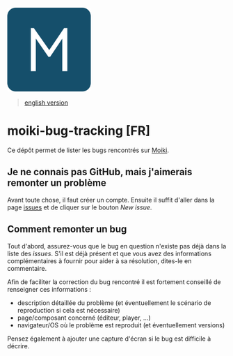 ![](https://raw.githubusercontent.com/kaelhem/moiki-bug-tracking/master/logo.png)

> [english version](https://github.com/kaelhem/moiki-bug-tracking/en)

# moiki-bug-tracking [FR]
Ce dépôt permet de lister les bugs rencontrés sur [Moiki](https://moiki.fr).

## Je ne connais pas GitHub, mais j'aimerais remonter un problème
Avant toute chose, il faut créer un compte.
Ensuite il suffit d'aller dans la page [issues](https://github.com/kaelhem/moiki-bug-tracking/issues) et de cliquer sur le bouton _New issue_.

## Comment remonter un bug
Tout d'abord, assurez-vous que le bug en question n'existe pas déjà dans la liste des _issues_. S'il est déjà présent et que vous avez des informations complémentaires à fournir pour aider à sa résolution, dites-le en commentaire.

Afin de faciliter la correction du bug rencontré il est fortement conseillé de renseigner ces informations :
+ description détaillée du problème (et éventuellement le scénario de reproduction si cela est nécessaire)
+ page/composant concerné (éditeur, player, ...)
+ navigateur/OS où le problème est reproduit (et éventuellement versions)

Pensez également à ajouter une capture d'écran si le bug est difficile à décrire.
